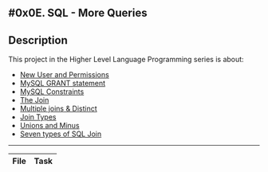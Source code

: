 #0x0E. SQL - More Queries
---
## Description

This project in the Higher Level Language Programming series is about:

* [New User and Permissions](https://www.digitalocean.com/community/tutorials/how-to-create-a-new-user-and-grant-permissions-in-mysql)
* [MySQL GRANT statement](http://www.mysqltutorial.org/mysql-grant.aspx)
* [MySQL Constraints](http://zetcode.com/databases/mysqltutorial/constraints/)
* [The Join](https://web.csulb.edu/colleges/coe/cecs/dbdesign/dbdesign.php?page=sql/join.php)
* [Multiple joins & Distinct](https://web.csulb.edu/colleges/coe/cecs/dbdesign/dbdesign.php?page=sql/multijoin.php)
* [Join Types](https://web.csulb.edu/colleges/coe/cecs/dbdesign/dbdesign.php?page=sql/jointypes.php)
* [Unions and Minus](https://web.csulb.edu/colleges/coe/cecs/dbdesign/dbdesign.php?page=sql/setops.php)
* [Seven types of SQL Join](https://teamsql.io/blog/?p=923)

---
File | Task
---|---

